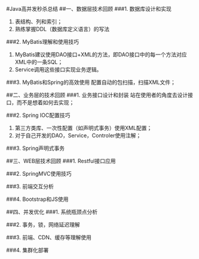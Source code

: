 #Java高并发秒杀总结
##一、数据层技术回顾
###1. 数据库设计和实现
1. 表结构、列和索引；
2. 熟练掌握DDL（数据库定义语言）的写法

###2. MyBatis理解和使用技巧
1. MyBatis建议使用DAO接口+XML的方法，即DAO接口中的每一个方法对应XML中的一条SQL；
2. Service调用这些接口实现业务逻辑。

###3. MyBatis和Spring的高效使用
配置自动的包扫描，扫描XML文件；

##二、业务层的技术回顾
###1. 业务接口设计和封装
站在使用者的角度去设计接口，而不是想着如何去实现；

###2. Spring IOC配置技巧
1. 第三方类库、一次性配置（如声明式事务）使用XML配置；
2. 对于自己开发的DAO，Service，Controler使用注解；

###3. Spring声明式事务

##三、WEB层技术回顾
###1. Restful接口应用

###2. SpringMVC使用技巧

###3. 前端交互分析

###4. Bootstrap和JS使用


##四、并发优化
###1. 系统瓶颈点分析

###2. 事务，锁，网络延迟理解

###3. 前端、CDN、缓存等理解使用

###4. 集群化部署